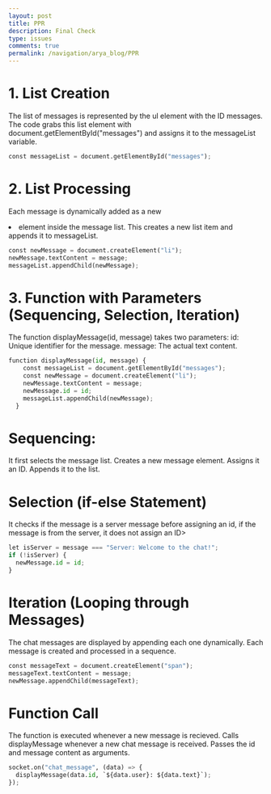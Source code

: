 ```yaml
---
layout: post
title: PPR
description: Final Check
type: issues 
comments: true
permalink: /navigation/arya_blog/PPR
---
```

# 1. List Creation

The list of messages is represented by the ul element with the ID messages. The code grabs this list element with document.getElementById("messages") and assigns it to the messageList variable.   


```python
const messageList = document.getElementById("messages");
```

# 2. List Processing

Each message is dynamically added as a new <li> element inside the message list. This creates a new list item and appends it to messageList.


```python
const newMessage = document.createElement("li");
newMessage.textContent = message;
messageList.appendChild(newMessage);

```

# 3. Function with Parameters (Sequencing, Selection, Iteration)

The function displayMessage(id, message) takes two parameters:
id: Unique identifier for the message.
message: The actual text content.


```python
function displayMessage(id, message) {
    const messageList = document.getElementById("messages");
    const newMessage = document.createElement("li");
    newMessage.textContent = message;
    newMessage.id = id; 
    messageList.appendChild(newMessage);
  }  
```

# Sequencing:
It first selects the message list.
Creates a new message element.
Assigns it an ID.
Appends it to the list.

# Selection (if-else Statement)

It checks if the message is a server message before assigning an id, if the message is from the server, it does not assign an ID>


```python
let isServer = message === "Server: Welcome to the chat!";
if (!isServer) {
  newMessage.id = id;
}
```

# Iteration (Looping through Messages)

The chat messages are displayed by appending each one dynamically. Each message is created and processed in a sequence.


```python
const messageText = document.createElement("span");
messageText.textContent = message;
newMessage.appendChild(messageText);
```

# Function Call

The function is executed whenever a new message is recieved. Calls displayMessage whenever a new chat message is received. Passes the id and message content as arguments.


```python
socket.on("chat_message", (data) => {
  displayMessage(data.id, `${data.user}: ${data.text}`);
});

```

